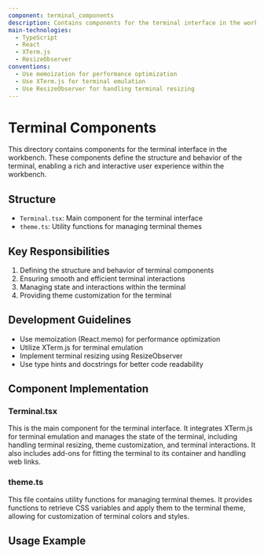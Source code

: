 ```yaml
---
component: terminal_components
description: Contains components for the terminal interface in the workbench
main-technologies:
  - TypeScript
  - React
  - XTerm.js
  - ResizeObserver
conventions:
  - Use memoization for performance optimization
  - Use XTerm.js for terminal emulation
  - Use ResizeObserver for handling terminal resizing
---
```


# Terminal Components

This directory contains components for the terminal interface in the workbench. These components define the structure and behavior of the terminal, enabling a rich and interactive user experience within the workbench.

## Structure

- `Terminal.tsx`: Main component for the terminal interface
- `theme.ts`: Utility functions for managing terminal themes

## Key Responsibilities

1. Defining the structure and behavior of terminal components
2. Ensuring smooth and efficient terminal interactions
3. Managing state and interactions within the terminal
4. Providing theme customization for the terminal

## Development Guidelines

- Use memoization (React.memo) for performance optimization
- Utilize XTerm.js for terminal emulation
- Implement terminal resizing using ResizeObserver
- Use type hints and docstrings for better code readability

## Component Implementation

### Terminal.tsx

This is the main component for the terminal interface. It integrates XTerm.js for terminal emulation and manages the state of the terminal, including handling terminal resizing, theme customization, and terminal interactions. It also includes add-ons for fitting the terminal to its container and handling web links.

### theme.ts

This file contains utility functions for managing terminal themes. It provides functions to retrieve CSS variables and apply them to the terminal theme, allowing for customization of terminal colors and styles.

## Usage Example
